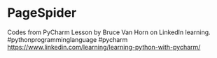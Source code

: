 # PageSpider
Codes from PyCharm Lesson by Bruce Van Horn on LinkedIn learning. 
#pythonprogramminglanguage #pycharm
<https://www.linkedin.com/learning/learning-python-with-pycharm/>
